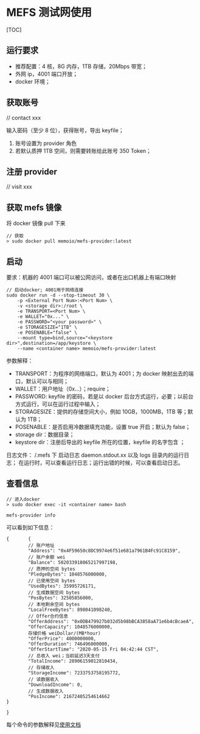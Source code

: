 # MEFS 测试网使用

[TOC]

## 运行要求

- 推荐配置：4 核，8G 内存，1TB 存储，20Mbps 带宽；
- 外网 ip，4001 端口开放；
- docker 环境；

## 获取账号

// contact xxx

输入密码（至少 8 位），获得账号，导出 keyfile；

1. 账号设置为 provider 角色
2. 若默认质押 1TB 空间，则需要转账给此账号 350 Token；

## 注册 provider

// visit xxx

## 获取 mefs 镜像

将 docker 镜像 pull 下来

```shell
// 获取
> sudo docker pull memoio/mefs-provider:latest
```

## 启动

要求：机器的 4001 端口可以被公网访问，或者在出口机器上有端口映射

```docker
// 启动docker; 4001用于网络连接
sudo docker run -d --stop-timeout 30 \
    -p <External Port Num>:<Port Num> \
    -v <storage dir>:/root \
    -e TRANSPORT=<Port Num> \
    -e WALLET="0x..." \
    -e PASSWORD="<your password>" \
    -e STORAGESIZE="1TB" \
    -e POSENABLE="false" \
    --mount type=bind,source="<keystore dir>",destination=/app/keystore \
    --name <container name> memoio/mefs-provider:latest
```

参数解释：

- TRANSPORT：<Port Num>为程序的网络端口，默认为 4001；<External Port Num>为 docker 映射出去的端口，默认可以与<Port Num>相同；
- WALLET：用户地址（0x...）；require；
- PASSWORD: keyfile 的密码，若是以 docker 后台方式运行，必要；以前台方式运行，可以在运行过程中输入；
- STORAGESIZE：提供的存储空间大小，例如 10GB，1000MB，1TB 等；默认为 1TB；
- POSENABLE：是否启用冷数据填充功能，设置 true 开启；默认为 false；
- storage dir：数据目录；
- keystore dir：注册后导出的 keyfile 所在的位置，keyfile 的名字包含 <WALLET>；

日志文件：
<storage dir>/.mefs 下 启动日志 daemon.stdout.xx 以及 logs 目录内的运行日志；
在运行时，可以查看运行日志；运行出错的时候，可以查看启动日志。

## 查看信息

```shell
// 进入docker
> sudo docker exec -it <container name> bash
```

```shell
mefs-provider info
```

可以看到如下信息：

```
{       {
        // 账户地址
        "Address": "0x4F59650c8DC9974e6f51e681a7961B4Fc91C8159",
        // 账户余额 wei
        "Balance": 502033918065217997198,
        // 质押的空间 bytes
        "PledgeBytes": 1048576000000,
        // 已使用空间 bytes
        "UsedBytes": 35995726171,
        // 生成数据空间 bytes
        "PosBytes": 32505856000,
        // 本地剩余空间 bytes
        "LocalFreeBytes": 898041098240,
        // Offer合约信息
        "OfferAddress": "0x0DB479927b032d5b98bBCA3858aA71e6b4cBcaeA",
        "OfferCapacity": 1048576000000,
        存储价格 weiDollar/(MB*hour)
        "OfferPrice": 4000000000,
        "OfferDuration": 746496000000,
        "OfferStartTime": "2020-05-15 Fri 04:42:44 CST",
        // 总收入 wei；当前延迟3天支付
        "TotalIncome": 28906159012810434,
        // 存储收入
        "StorageIncome": 7233753758195772,
        // 读数据收入
        "DownloadIncome": 0,
        // 生成数据收入
        "PosIncome": 21672405254614662
}

}
```

每个命令的参数解释见[使用文档](https://github.com/memoio/docs)
